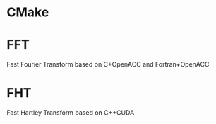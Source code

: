 # CMake


# FFT
Fast Fourier Transform based on C+OpenACC and Fortran+OpenACC

# FHT
Fast Hartley Transform based on C++CUDA
